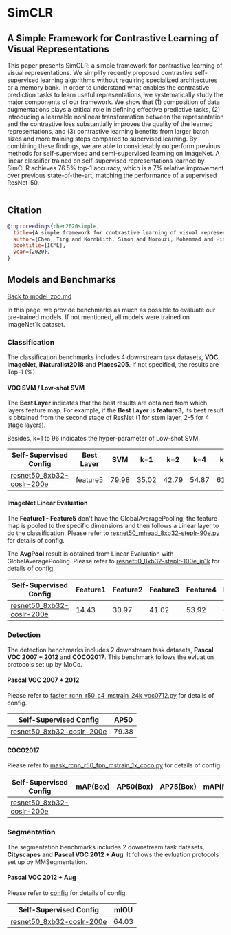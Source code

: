 # SimCLR

## A Simple Framework for Contrastive Learning of Visual Representations

<!-- [ABSTRACT] -->

This paper presents SimCLR: a simple framework for contrastive learning of visual representations. We simplify recently proposed contrastive self-supervised learning algorithms without requiring specialized architectures or a memory bank. In order to understand what enables the contrastive prediction tasks to learn useful representations, we systematically study the major components of our framework. We show that (1) composition of data augmentations plays a critical role in defining effective predictive tasks, (2) introducing a learnable nonlinear transformation between the representation and the contrastive loss substantially improves the quality of the learned representations, and (3) contrastive learning benefits from larger batch sizes and more training steps compared to supervised learning. By combining these findings, we are able to considerably outperform previous methods for self-supervised and semi-supervised learning on ImageNet. A linear classifier trained on self-supervised representations learned by SimCLR achieves 76.5% top-1 accuracy, which is a 7% relative improvement over previous state-of-the-art, matching the performance of a supervised ResNet-50.

<!-- [IMAGE] -->
<div align="center">
<img  />
</div>

## Citation

<!-- [ALGORITHM] -->

```bibtex
@inproceedings{chen2020simple,
  title={A simple framework for contrastive learning of visual representations},
  author={Chen, Ting and Kornblith, Simon and Norouzi, Mohammad and Hinton, Geoffrey},
  booktitle={ICML},
  year={2020},
}
```

## Models and Benchmarks

[Back to model_zoo.md](../../../docs/model_zoo.md)

In this page, we provide benchmarks as much as possible to evaluate our pre-trained models. If not mentioned, all models were trained on ImageNet1k dataset.

### Classification

The classification benchmarks includes 4 downstream task datasets, **VOC**, **ImageNet**,  **iNaturalist2018** and **Places205**. If not specified, the results are  Top-1 (%).

#### VOC SVM / Low-shot SVM

The **Best Layer** indicates that the best results are obtained from which layers feature map. For example, if the **Best Layer** is **feature3**, its best result is obtained from the second stage of ResNet (1 for stem layer, 2-5 for 4 stage layers).

Besides, k=1 to 96 indicates the hyper-parameter of Low-shot SVM.

| Self-Supervised Config                                                | Best Layer | SVM   | k=1   | k=2   | k=4   | k=8   | k=16  | k=32  | k=64  | k=96 |
| --------------------------------------------------------------------- | ---------- | ----- | ----- | ----- | ----- | ----- | ----- | ----- | ----- | ---- |
| [resnet50_8xb32-coslr-200e](simclr_resnet50_8xb32-coslr-200e_in1k.py) | feature5   | 79.98 | 35.02 | 42.79 | 54.87 | 61.91 | 67.38 | 71.88 | 75.56 | 77.4 |

#### ImageNet Linear Evaluation

The **Feature1 - Feature5** don't have the GlobalAveragePooling, the feature map is pooled to the specific dimensions and then follows a Linear layer to do the classification. Please refer to [resnet50_mhead_8xb32-steplr-90e.py](../../benchmarks/classification/imagenet/resnet50_mhead_8xb32-steplr-90e_in1k.py) for details of config.

The **AvgPool** result is obtained from Linear Evaluation with GlobalAveragePooling. Please refer to [resnet50_8xb32-steplr-100e_in1k](../../benchmarks/classification/imagenet/resnet50_8xb32-steplr-100e_in1k.py) for details of config.

| Self-Supervised Config                                                | Feature1 | Feature2 | Feature3 | Feature4 | Feature5 | AvgPool |
| --------------------------------------------------------------------- | -------- | -------- | -------- | -------- | -------- | ------- |
| [resnet50_8xb32-coslr-200e](simclr_resnet50_8xb32-coslr-200e_in1k.py) | 14.43    | 30.97    | 41.02    | 53.92    | 61.24    | 58.92   |

### Detection

The detection benchmarks includes 2 downstream task datasets, **Pascal VOC 2007 + 2012** and **COCO2017**. This benchmark follows the evluation protocols set up by MoCo.

#### Pascal VOC 2007 + 2012

Please refer to [faster_rcnn_r50_c4_mstrain_24k_voc0712.py](../../benchmarks/mmdetection/voc0712/faster_rcnn_r50_c4_mstrain_24k_voc0712.py) for details of config.

| Self-Supervised Config                                                | AP50  |
| --------------------------------------------------------------------- | ----- |
| [resnet50_8xb32-coslr-200e](simclr_resnet50_8xb32-coslr-200e_in1k.py) | 79.38 |

#### COCO2017

Please refer to [mask_rcnn_r50_fpn_mstrain_1x_coco.py](../../benchmarks/mmdetection/coco/mask_rcnn_r50_fpn_mstrain_1x_coco.py) for details of config.

| Self-Supervised Config                                                | mAP(Box) | AP50(Box) | AP75(Box) | mAP(Mask) | AP50(Mask) | AP75(Mask) |
| --------------------------------------------------------------------- | -------- | --------- | --------- | --------- | ---------- | ---------- |
| [resnet50_8xb32-coslr-200e](simclr_resnet50_8xb32-coslr-200e_in1k.py) |          |           |           |           |            |            |

### Segmentation

The segmentation benchmarks includes 2 downstream task datasets, **Cityscapes** and **Pascal VOC 2012 + Aug**. It follows the evluation protocols set up by MMSegmentation.

#### Pascal VOC 2012 + Aug

Please refer to [config](configs/benchmarks/mmsegmentation/voc12aug/fcn_r50-d8_512x512_20k_voc12aug.py) for details of config.

| Self-Supervised Config                                                | mIOU  |
| --------------------------------------------------------------------- | ----- |
| [resnet50_8xb32-coslr-200e](simclr_resnet50_8xb32-coslr-200e_in1k.py) | 64.03 |
